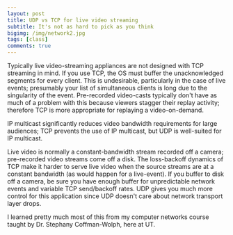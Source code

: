 ```yaml
---
layout: post
title: UDP vs TCP for live video streaming
subtitle: It's not as hard to pick as you think
bigimg: /img/network2.jpg
tags: [class]
comments: true
---
```


Typically live video-streaming appliances are not designed with TCP streaming in mind. If you use TCP, the OS must buffer the unacknowledged segments for every client. This is undesirable, particularly in the case of live events; presumably your list of simultaneous clients is long due to the singularity of the event. Pre-recorded video-casts typically don't have as much of a problem with this because viewers stagger their replay activity; therefore TCP is more appropriate for replaying a video-on-demand.

IP multicast significantly reduces video bandwidth requirements for large audiences; TCP prevents the use of IP multicast, but UDP is well-suited for IP multicast.

Live video is normally a constant-bandwidth stream recorded off a camera; pre-recorded video streams come off a disk. The loss-backoff dynamics of TCP make it harder to serve live video when the source streams are at a constant bandwidth (as would happen for a live-event). If you buffer to disk off a camera, be sure you have enough buffer for unpredictable network events and variable TCP send/backoff rates. UDP gives you much more control for this application since UDP doesn't care about network transport layer drops.

I learned pretty much most of this from my computer networks course taught by Dr. Stephany Coffman-Wolph, here at UT.
